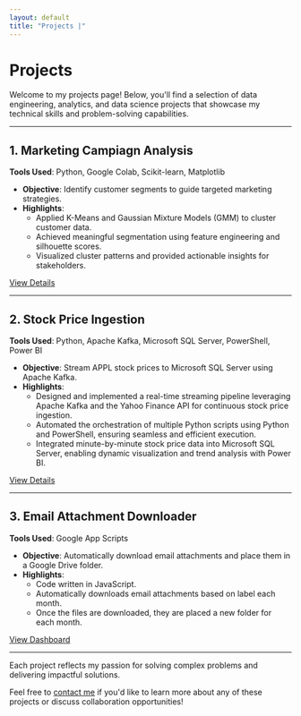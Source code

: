 ```yaml
---
layout: default
title: "Projects |"
---
```


# Projects  

Welcome to my projects page! Below, you'll find a selection of data engineering, analytics, and data science projects that showcase my technical skills and problem-solving capabilities.  

---

## **1. Marketing Campiagn Analysis**  
**Tools Used**: Python, Google Colab, Scikit-learn, Matplotlib  
- **Objective**: Identify customer segments to guide targeted marketing strategies.  
- **Highlights**:  
  - Applied K-Means and Gaussian Mixture Models (GMM) to cluster customer data.  
  - Achieved meaningful segmentation using feature engineering and silhouette scores.  
  - Visualized cluster patterns and provided actionable insights for stakeholders.  

[View Details](https://github.com/SMcQueen2023/Marketing-Campaign-Analysis)  

---

## **2. Stock Price Ingestion**  
**Tools Used**: Python, Apache Kafka, Microsoft SQL Server, PowerShell, Power BI  
- **Objective**: Stream APPL stock prices to Microsoft SQL Server using Apache Kafka.  
- **Highlights**:  
  - Designed and implemented a real-time streaming pipeline leveraging Apache Kafka and the Yahoo Finance API for continuous stock price ingestion.  
  - Automated the orchestration of multiple Python scripts using Python and PowerShell, ensuring seamless and efficient execution.
  - Integrated minute-by-minute stock price data into Microsoft SQL Server, enabling dynamic visualization and trend analysis with Power BI.
    
[View Details](https://github.com/SMcQueen2023/Stock-Price-Ingestion)  

---

## **3. Email Attachment Downloader**  
**Tools Used**: Google App Scripts  
- **Objective**: Automatically download email attachments and place them in a Google Drive folder.  
- **Highlights**:  
  - Code written in JavaScript.  
  - Automatically downloads email attachments based on label each month.  
  - Once the files are downloaded, they are placed a new folder for each month.  

[View Dashboard](https://github.com/SMcQueen2023/Email-Attachment-Downloader)  

---

Each project reflects my passion for solving complex problems and delivering impactful solutions.

Feel free to [contact me](/contact/) if you'd like to learn more about any of these projects or discuss collaboration opportunities!  
